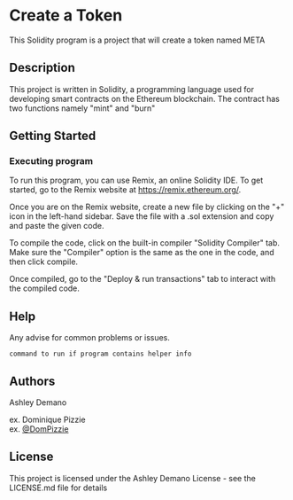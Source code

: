 # Create a Token

This Solidity program is a project that will create a token named META

## Description

This project is written in Solidity, a programming language used for developing smart contracts on the Ethereum blockchain. The contract has two functions namely "mint" and "burn"

## Getting Started

### Executing program

To run this program, you can use Remix, an online Solidity IDE. To get started, go to the Remix website at https://remix.ethereum.org/.

Once you are on the Remix website, create a new file by clicking on the "+" icon in the left-hand sidebar. Save the file with a .sol extension and copy and paste the given code.

To compile the code, click on the built-in compiler "Solidity Compiler" tab. Make sure the "Compiler" option is the same as the one in the code, and then click compile.

Once compiled, go to the "Deploy & run transactions" tab to interact with the compiled code.

## Help

Any advise for common problems or issues.
```
command to run if program contains helper info
```

## Authors

Ashley Demano

ex. Dominique Pizzie  
ex. [@DomPizzie](https://twitter.com/dompizzie)


## License

This project is licensed under the Ashley Demano License - see the LICENSE.md file for details
